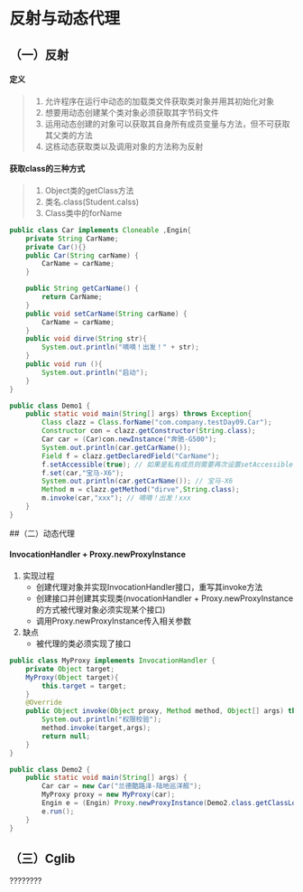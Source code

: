 # 反射与动态代理
## （一）反射
#### 定义
> 1. 允许程序在运行中动态的加载类文件获取类对象并用其初始化对象
> 2. 想要用动态创建某个类对象必须获取其字节码文件
> 3. 运用动态创建的对象可以获取其自身所有成员变量与方法，但不可获取其父类的方法
> 4. 这栋动态获取类以及调用对象的方法称为反射
#### 获取class的三种方式
> 1. Object类的getClass方法
> 2. 类名.class(Student.calss)
> 3. Class类中的forName

```java
public class Car implements Cloneable ,Engin{
    private String CarName;
    private Car(){}
    public Car(String carName) {
        CarName = carName;
    }

    public String getCarName() {
        return CarName;
    }
    public void setCarName(String carName) {
        CarName = carName;
    }
    public void dirve(String str){
        System.out.println("嘀嘀！出发！" + str);
    }
    public void run (){
        System.out.println("启动");
    }
}
```
```java
public class Demo1 {
    public static void main(String[] args) throws Exception{
        Class clazz = Class.forName("com.company.testDay09.Car");
        Constructor con = clazz.getConstructor(String.class);
        Car car = (Car)con.newInstance("奔驰-G500");
        System.out.println(car.getCarName());
        Field f = clazz.getDeclaredField("CarName");
        f.setAccessible(true); // 如果是私有成员则需要再次设置setAccessible = true
        f.set(car,"宝马-X6");
        System.out.println(car.getCarName()); // 宝马-X6
        Method m = clazz.getMethod("dirve",String.class);
        m.invoke(car,"xxx"); // 嘀嘀！出发！xxx
    }
}
```
##（二）动态代理
#### InvocationHandler + Proxy.newProxyInstance
1. 实现过程
    * 创建代理对象并实现InvocationHandler接口，重写其invoke方法
    * 创建接口并创建其实现类(nvocationHandler + Proxy.newProxyInstance的方式被代理对象必须实现某个接口)
    * 调用Proxy.newProxyInstance传入相关参数
2. 缺点
    * 被代理的类必须实现了接口
```java
public class MyProxy implements InvocationHandler {
    private Object target;
    MyProxy(Object target){
        this.target = target;
    }
    @Override
    public Object invoke(Object proxy, Method method, Object[] args) throws Throwable {
        System.out.println("权限校验");
        method.invoke(target,args);
        return null;
    }
}
```
```java
public class Demo2 {
    public static void main(String[] args) {
        Car car = new Car("兰德酷路泽-陆地巡洋舰");
        MyProxy proxy = new MyProxy(car);
        Engin e = (Engin) Proxy.newProxyInstance(Demo2.class.getClassLoader(),car.getClass().getInterfaces(),proxy);
        e.run();
    }
}
```
## （三）Cglib
????????


